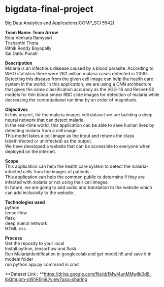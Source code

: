 # bigdata-final-project

Big Data Analytics and Applications(COMP_SCI 5542)<br>

**Team Name: Team Arrow**<br>
Kota Venkata Ramyasri <br>
Trishanthi Thota  <br>
Rithik Reddy Boyapally <br>
Sai Dattu Punati <br>

**Descripotion** <br>
Malaria is an infectious disease caused by a blood parasite. According to WHO statistics there were 262 million malaria cases detected in 2000. Detecting this disease from the given cell image can help the health care system in the world. In this application, we are using a  CNN architecture that gives the same classification accuracy as the VGG-16 and Resnet-50 models for thin blood smear RBC slide images for detection of malaria while decreasing the computational run time by an order of magnitude.

**Objectives** <br>
In this project, for the malaria images cell dataset we are building a deep neural network that can detect malaria. <br>
In the real-time world, this application can be able to save human lives by detecting malaria from a cell image. <br>
This model takes a cell image as the input and returns the class label(infected or uninfected) as the output. <br>
We have developed a website that can be accessible to everyone when deployed on the internet.<br>

**Scope** <br>
This application can help the health care system to detect the malaria-infected cells from the images of patients.<br>
This application can help the common public to determine if they are infected with malaria or not using their cell images.
<br>
In future, we are going to add audio and translation to the website which can add inclusivity to the website.<br>

**Technologies used**<br>
python<br>
tensorflow<br>
flask<br>
deep nueral network<br>
HTML css<br>

**Process**<br>
Get the reposity to your local<br>
Install python, tensorflow and flask<br>
Run MalariaIdentification in googlecolab and get model.h5 and save it in models folder<br>
run python app.py command in cmd<br>

**Dataset Link : **https://drive.google.com/file/d/1Mwi4unMMwjIk0d8-lpQmupm-xWhREmiu/view?usp=sharing

